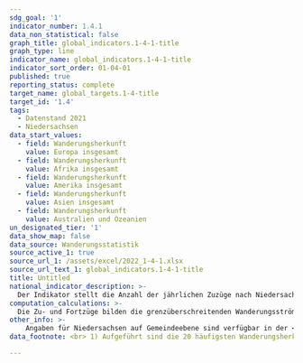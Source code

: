 ```yaml
---
sdg_goal: '1'
indicator_number: 1.4.1
data_non_statistical: false
graph_title: global_indicators.1-4-1-title
graph_type: line
indicator_name: global_indicators.1-4-1-title
indicator_sort_order: 01-04-01
published: true
reporting_status: complete
target_name: global_targets.1-4-title
target_id: '1.4'
tags:
  - Datenstand 2021
  - Niedersachsen
data_start_values:
  - field: Wanderungsherkunft
    value: Europa insgesamt
  - field: Wanderungsherkunft
    value: Afrika insgesamt
  - field: Wanderungsherkunft
    value: Amerika insgesamt
  - field: Wanderungsherkunft
    value: Asien insgesamt
  - field: Wanderungsherkunft
    value: Australien und Ozeanien
un_designated_tier: '1'
data_show_map: false
data_source: Wanderungsstatistik
source_active_1: true
source_url_1: /assets/excel/2022_1-4-1.xlsx
source_url_text_1: global_indicators.1-4-1-title
title: Untitled
national_indicator_description: >-
  Der Indikator stellt die Anzahl der jährlichen Zuzüge nach Niedersachsen aus dem Ausland (=über die Bundesgrenzen) nach dem Land der Wanderungsherkunft dar. Darüber hinaus werden die Zuzüge aus den Kontinenten aggregiert dargestellt.
computation_calculations: >-
  Die Zu- und Fortzüge bilden die grenzüberschreitenden Wanderungsströme zwischen Niedersachsen und dem Ausland nach demographischen Merkmalen ab. Die Kennzahl stellt das Ausmaß der Zuwanderung nach Niedersachsen dar. Die Daten liegen differenziert nach Wanderungsherkunft vor. Daten über Zuzüge aus dem Ausland und die Fortzüge in das Ausland sind aussagekräftige Kennzahlen zum Wanderungsgeschehen. Sie basieren auf Angaben der Meldebehörden. Die Werte werden nach dem Land des Wanderungsziels ausgewiesen.
other_info: >-
    Angaben für Niedersachsen auf Gemeindeebene sind verfügbar in der <a href="https://www1.nls.niedersachsen.de/statistik/default.asp" target="_blank">LSN-Online Datenbank</a> (Statistische Erhebung > 120 Wanderungsstatistik) sowie bundesweit in der <a href="https://www.regionalstatistik.de/genesis/online/logon" target="_blank">Regionaldatenbank Deutschland</a>. Methodische Erläuterungen finden sich fortlaufend in dem jährlich erscheinenden <a href="https://www.statistik.niedersachsen.de/startseite/veroffentlichungen/statistische_berichte/statistische-berichte-niedersachsen-87713.html" target="_blank">Statistische Berichten</a> Niedersachsen A III 1, Wanderungen.
data_footnote: <br> 1) Aufgeführt sind die 20 häufigsten Wanderungsherkunftsländer. Die Werte für "Staatenlos" sowie "ungeklärt" werden in Sonstige Ziele geführt.

---
```

